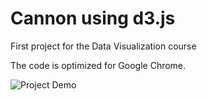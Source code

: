 # Cannon using d3.js
First project for the Data Visualization course

The code is optimized for Google Chrome.

![Project Demo](http://g.recordit.co/1Q6qI12RJN.gif)
